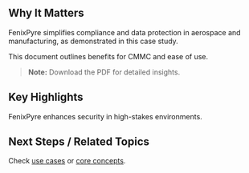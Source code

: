 
## Why It Matters
FenixPyre simplifies compliance and data protection in aerospace and manufacturing, as demonstrated in this case study.

This document outlines benefits for CMMC and ease of use.

> **Note:** Download the PDF for detailed insights.
<!-- VIDEO: ./media/use-cases/aerospace-demo.mp4 | Alt: Aerospace case study overview | Duration: 40s -->

## Key Highlights
FenixPyre enhances security in high-stakes environments.

## Next Steps / Related Topics
Check [use cases](08-use-cases/index.md) or [core concepts](02-core-concepts/index.md).